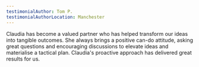 ```yaml
---
testimonialAuthor: Tom P.
testimonialAuthorLocation: Manchester
---
```

Claudia has become a valued partner who has helped transform our ideas into tangible outcomes. She always brings a positive can-do attitude, asking great questions and encouraging discussions to elevate ideas and materialise a tactical plan. Claudia's proactive approach has delivered great results for us.